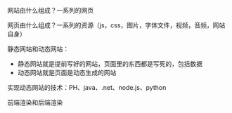 网站由什么组成？一系列的网页

网页由什么组成？一系列的资源（js，css，图片，字体文件，视频，音频，网站自身）

静态网站和动态网站：

- 静态网站就是提前写好的网站，页面里的东西都是写死的，包括数据
- 动态网站就是页面是动态生成的网站

实现动态网站的技术：PH、java、.net、node.js、python

前端渲染和后端渲染


